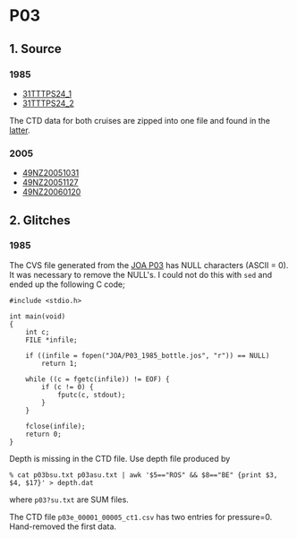 # P03
## 1. Source
### 1985
+ [31TTTPS24_1](https://cchdo.ucsd.edu/cruise/31TTTPS24_1)
+ [31TTTPS24_2](https://cchdo.ucsd.edu/cruise/31TTTPS24_2)

The CTD data for both cruises are zipped into one file and found
in the [latter](https://cchdo.ucsd.edu/data/10639/p03_ct1.zip).

### 2005
+ [49NZ20051031](https://cchdo.ucsd.edu/cruise/49NZ20051031)
+ [49NZ20051127](https://cchdo.ucsd.edu/cruise/49NZ20051127)
+ [49NZ20060120](https://cchdo.ucsd.edu/cruise/49NZ20060120)

## 2. Glitches

### 1985

The CVS file generated from the [JOA P03](http://joa.ucsd.edu/data_files/best/Pacific_sections/P03_1985/P03_1985_bottle.joa) has NULL characters (ASCII = 0).
It was necessary to remove the NULL's. I could not do this with `sed` and ended up
the following C code;
```
#include <stdio.h>

int main(void)
{
    int c;
    FILE *infile;

    if ((infile = fopen("JOA/P03_1985_bottle.jos", "r")) == NULL)
        return 1;

    while ((c = fgetc(infile)) != EOF) {
        if (c != 0) {
            fputc(c, stdout);
        }
    }

    fclose(infile);
    return 0;
}
```

Depth is missing in the CTD file. Use depth file produced by
```
% cat p03bsu.txt p03asu.txt | awk '$5=="ROS" && $8=="BE" {print $3, $4, $17}' > depth.dat
```
where `p03?su.txt` are SUM files.

The CTD file `p03e_00001_00005_ct1.csv` has two entries for pressure=0.
Hand-removed the first data.
